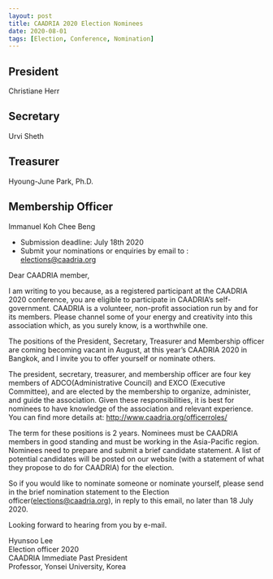 ```yaml
---
layout: post
title: CAADRIA 2020 Election Nominees
date: 2020-08-01
tags: [Election, Conference, Nomination]
---
```


## President
Christiane Herr


## Secretary
Urvi Sheth

## Treasurer
Hyoung-June Park, Ph.D.

## Membership Officer
Immanuel Koh Chee Beng

* Submission deadline: July 18th 2020
* Submit your nominations or enquiries by email to : <a href="mailto:elections@caadria.org">elections@caadria.org</a>

Dear CAADRIA member,

I am writing to you because, as a registered participant at the CAADRIA 2020 conference, you are eligible to participate in CAADRIA’s self-government. CAADRIA is a volunteer, non-profit association run by and for its members. Please channel some of your energy and creativity into this association which, as you surely know, is a worthwhile one.

The positions of the President, Secretary, Treasurer and Membership officer are coming becoming vacant in August, at this year’s CAADRIA 2020 in Bangkok, and I invite you to offer yourself or nominate others.

The president, secretary, treasurer, and membership officer are four key members of ADCO(Administrative Council) and EXCO (Executive Committee), and are elected by the membership to organize, administer, and guide the association. Given these responsibilities, it is best for nominees to have knowledge of the association and relevant experience. You can find more details at: <a href="http://www.caadria.org/officerroles/">http://www.caadria.org/officerroles/</a>

The term for these positions is 2 years. Nominees must be CAADRIA members in good standing and must be working in the Asia-Pacific region. Nominees need to prepare and submit a brief candidate statement. A list of potential candidates will be posted on our website (with a statement of what they propose to do for CAADRIA) for the election.

So if you would like to nominate someone or nominate yourself, please send in the brief nomination statement to the Election officer(<a href="mailto:elections@caadria.org">elections@caadria.org</a>), in reply to this email, no later than 18 July 2020.

Looking forward to hearing from you by e-mail.

Hyunsoo Lee<br>
Election officer 2020<br>
CAADRIA Immediate Past President<br>
Professor, Yonsei University, Korea







